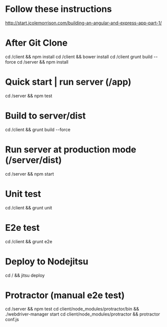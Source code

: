 # Follow these instructions
http://start.jcolemorrison.com/building-an-angular-and-express-app-part-1/

# After Git Clone
cd /client && npm install
cd /client && bower install 
cd /client grunt build --force
cd /server && npm install


# Quick start | run server (/app)
 cd /server && npm test

# Build to server/dist
cd /client && grunt build --force

# Run server at production mode (/server/dist)
cd /server && npm start

# Unit test
cd /client && grunt unit

# E2e test
cd /client && grunt e2e

# Deploy to Nodejitsu
cd / && jitsu deploy

# Protractor (manual e2e test) 
cd /server && npm test
cd client/node_modules/protractor/bin && ./webdriver-manager start
cd client/node_modules/protractor && protractor conf.js
